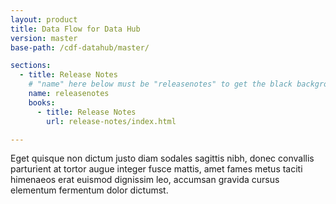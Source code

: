 ```yaml
---
layout: product
title: Data Flow for Data Hub
version: master
base-path: /cdf-datahub/master/

sections:
  - title: Release Notes
    # "name" here below must be "releasenotes" to get the black background
    name: releasenotes
    books:
      - title: Release Notes
        url: release-notes/index.html

---
```

Eget quisque non dictum justo diam sodales sagittis nibh, donec
convallis parturient at tortor augue integer fusce mattis, amet fames
metus taciti himenaeos erat euismod dignissim leo, accumsan gravida
cursus elementum fermentum dolor dictumst.
